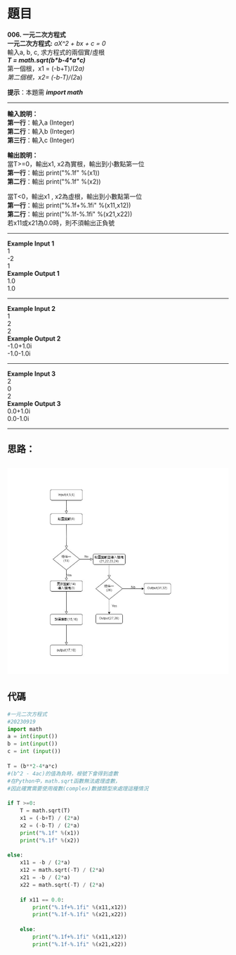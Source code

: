 # 題目
**006. 一元二次方程式**  
**一元二次方程式:** *aX^2 + bx + c = 0*  
輸入a, b, c, 求方程式的兩個實/虛根  
***T = math.sqrt(b\*b-4\*a\*c)***  
第一個根，x1 = (-b+T)/(2*a)  
第二個根，x2= (-b-T)/(2*a)  

**提示**：本題需 ***import math***  

---------------------------------------------------
**輸入說明：**  
**第一行**：輸入a (Integer)  
**第二行**：輸入b (Integer)   
**第三行**：輸入c (Integer)  

**輸出說明：**  
當T>=0，輸出x1, x2為實根，輸出到小數點第一位  
**第一行**：輸出 print("%.1f" %(x1))  
**第二行**：輸出 print("%.1f" %(x2))  

當T<0，輸出x1 , x2為虛根，輸出到小數點第一位  
**第一行**：輸出 print("%.1f+%.1fi" %(x11,x12))  
**第二行**：輸出 print("%.1f-%.1fi" %(x21,x22))  
若x11或x21為0.0時，則不須輸出正負號  

---------------------------------------------------
**Example Input 1**  
1  
-2  
1  
**Example Output 1**  
1.0  
1.0  

---------------------------------------------------
**Example Input 2**  
1  
2  
2  
**Example Output 2**  
-1.0+1.0i  
-1.0-1.0i  

---------------------------------------------------
**Example Input 3**  
2  
0  
2  
**Example Output 3**  
0.0+1.0i  
0.0-1.0i  

---
## 思路：
![](mindmap/work_006.jpg)
---
## 代碼
```python
#一元二次方程式
#20230919
import math
a = int(input())
b = int(input())
c = int (input())

T = (b**2-4*a*c)   
#(b^2 - 4ac)的值為負時，根號下會得到虛數
#在Python中，math.sqrt函數無法處理虛數，
#因此確實需要使用複數(complex)數據類型來處理這種情況

if T >=0:
    T = math.sqrt(T)
    x1 = (-b+T) / (2*a)
    x2 = (-b-T) / (2*a)
    print("%.1f" %(x1))
    print("%.1f" %(x2))
    
else: 
    x11 = -b / (2*a)
    x12 = math.sqrt(-T) / (2*a)
    x21 = -b / (2*a)
    x22 = math.sqrt(-T) / (2*a)
    
    if x11 == 0.0:
        print("%.1f+%.1fi" %(x11,x12))
        print("%.1f-%.1fi" %(x21,x22))
        
    else:
        print("%.1f+%.1fi" %(x11,x12))
        print("%.1f-%.1fi" %(x21,x22))
```
